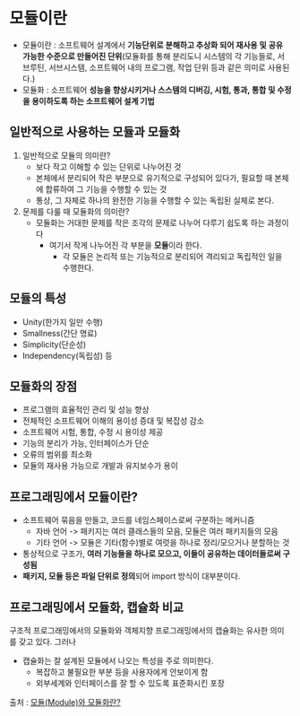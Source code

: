 # 모듈이란
* 모듈이란 : 
소프트웨어 설계에서 **기능단위로 분해하고 추상화 되어 재사용 및 공유 가능한 수준으로 만들어진 단위**(모듈화를 통해 분리도니 시스템의 각 기능들로, 서브루틴, 서브시스템, 소프트웨어 내의 프로그램, 작업 단위 등과 같은 의미로 사용된다.)
* 모듈화 : 
소프트웨어 **성능을 향상시키거나 스스템의 디버깅, 시험, 통과, 통합 및 수정을 용이하도록 하는 소프트웨어 설계 기법**

## 일반적으로 사용하는 모듈과 모듈화
1. 일반적으로 모듈의 의미란?
    * 보다 작고 이해할 수 있는 단위로 나누어진 것
    * 본체에서 분리되어 작은 부분으로 유기적으로 구성되어 있다가, 필요할 때 본체에 합류하여 그 기능을 수행할 수 있는 것
    * 통상, 그 자체로 하나의 완전한 기능을 수행할 수 있는 독립된 실체로 본다.
2. 문제를 다룰 때 모듈화의 의미란?
    * 모듈화는 거대한 문제를 작은 조각의 문제로 나누어 다루기 쉽도록 하는 과정이다
        * 여기서 작게 나누어진 각 부분을 **모듈**이라 한다.
            * 각 모듈은 논리적 또는 기능적으로 분리되어 격리되고 독립적인 일을 수행한다.

## 모듈의 특성
* Unity(한가지 일만 수행)
* Smallness(간단 명료)
* Simplicity(단순성)
* Independency(독립성) 등

## 모듈화의 장점
* 프로그램의 효율적인 관리 및 성능 향상
* 전체적인 소프트웨어 이해의 용이성 증대 및 복잡성 감소
* 소프트웨어 시험, 통합, 수정 시 용이성 제공
* 기능의 분리가 가능, 인터페이스가 단순
* 오류의 범위를 최소화
* 모듈의 재사용 가능으로 개발과 유지보수가 용이

## 프로그래밍에서 모듈이란?
* 소프트웨어 묶음을 만들고, 코드를 네임스페이스로써 구분하는 메커니즘
    * 자바 언어 -> 패키지는 여러 클래스들의 모음, 모듈은 여러 패키지들의 모음
    * 기타 언어 -> 모듈은 기타(함수)별로 여럿을 하나로 정리/모으거나 분할하는 것
* 통상적으로 구조가, **여러 기능들을 하나로 모으고, 이들이 공유하는 데이터들로써 구성됨**
* **패키지, 모듈 등은 파일 단위로 정의**되어 import 방식이 대부분이다.

## 프로그래밍에서 모듈화, 캡슐화 비교
구조적 프로그래밍에서의 모듈화와 객체지향 프로그래밍에서의 캡슐화는 유사한 의미를 갖고 있다. 그러나 
* 캡슐화는 잘 설계된 모듈에서 나오는 특성을 주로 의미한다.
    * 복잡하고 불필요한 부분 등을 사용자에게 안보이게 함
    * 외부세계와 인터페이스를 잘 할 수 있도록 표준화시킨 포장

출처 : [모듈(Module)와 모듈화란?](https://vincentgeranium.github.io/study/2019/08/26/module.html)

